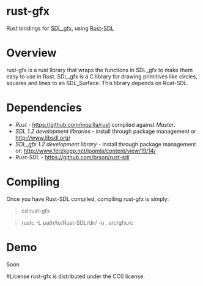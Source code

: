 # rust-gfx
Rust bindings for [SDL_gfx](http://www.ferzkopp.net/Software/SDL_gfx-2.0/Docs/html/index.html), using [Rust-SDL](https://github.com/brson/rust-sdl)

# Overview

rust-gfx is a rust library that wraps the functions in SDL_gfx to make them easy to use in Rust. SDL_gfx is a C library for drawing primitives like circles, squares and lines to an SDL_Surface. This library depends on Rust-SDL.

# Dependencies

* *Rust* - https://github.com/mozilla/rust compiled against *Master*.
* *SDL 1.2 development libraries* - install through package management or http://www.libsdl.org/
* *SDL_gfx 1.2 development library* - install through package management or: http://www.ferzkopp.net/joomla/content/view/19/14/
* *Rust-SDL* - https://github.com/brson/rust-sdl

# Compiling
Once you have Rust-SDL compiled, compiling rust-gfx is simply:

> cd rust-gfx

> rustc -L path/to/Rust-SDL/dir/ -o . src/gfx.rc

# Demo
Soon

#License
rust-gfx is distributed under the CC0 license.
